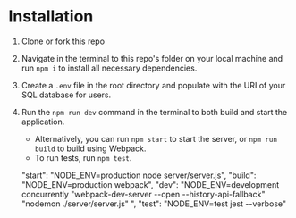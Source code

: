 # Installation

1. Clone or fork this repo
2. Navigate in the terminal to this repo's folder on your local machine and run `npm i` to install all necessary dependencies.
3. Create a `.env` file in the root directory and populate with the URI of your SQL database for users.
4. Run the `npm run dev` command in the terminal to both build and start the application. 
    - Alternatively, you can run `npm start` to start the server, or `npm run build` to build using Webpack.
    - To run tests, run `npm test`.

    "start": "NODE_ENV=production node server/server.js",
    "build": "NODE_ENV=production webpack",
    "dev": "NODE_ENV=development concurrently \"webpack-dev-server --open --history-api-fallback\" \"nodemon ./server/server.js\" ",
    "test": "NODE_ENV=test jest --verbose"
